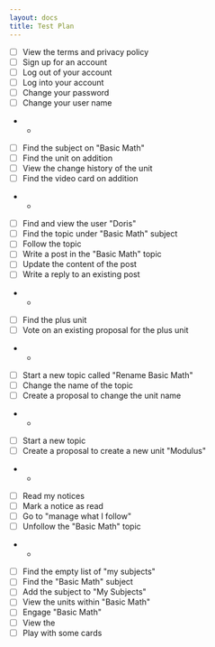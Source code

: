 ```yaml
---
layout: docs
title: Test Plan
---
```


- [ ] View the terms and privacy policy
- [ ] Sign up for an account
- [ ] Log out of your account
- [ ] Log into your account
- [ ] Change your password
- [ ] Change your user name
- -
- [ ] Find the subject on "Basic Math"
- [ ] Find the unit on addition
- [ ] View the change history of the unit
- [ ] Find the video card on addition
- -
- [ ] Find and view the user "Doris"
- [ ] Find the topic under "Basic Math" subject
- [ ] Follow the topic
- [ ] Write a post in the "Basic Math" topic
- [ ] Update the content of the post
- [ ] Write a reply to an existing post
- -
- [ ] Find the plus unit
- [ ] Vote on an existing proposal for the plus unit
- -
- [ ] Start a new topic called "Rename Basic Math"
- [ ] Change the name of the topic
- [ ] Create a proposal to change the unit name
- -
- [ ] Start a new topic
- [ ] Create a proposal to create a new unit "Modulus"
- -
- [ ] Read my notices
- [ ] Mark a notice as read
- [ ] Go to "manage what I follow"
- [ ] Unfollow the "Basic Math" topic
- -
- [ ] Find the empty list of "my subjects"
- [ ] Find the "Basic Math" subject
- [ ] Add the subject to "My Subjects"
- [ ] View the units within "Basic Math"
- [ ] Engage "Basic Math"
- [ ] View the
- [ ] Play with some cards
